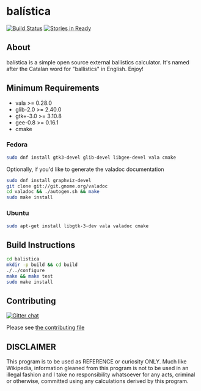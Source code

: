 # balística
[![Build Status](https://travis-ci.org/steveno/balistica.svg?branch=master)](https://travis-ci.org/steveno/balistica)
[![Stories in Ready](https://badge.waffle.io/steveno/balistica.png?label=ready)](https://waffle.io/steveno/balistica)

## About
balística is a simple open source external ballistics calculator. It's 
named after the Catalan word for "ballistics" in English. Enjoy!

## Minimum Requirements
* vala >= 0.28.0
* glib-2.0 >= 2.40.0
* gtk+-3.0 >= 3.10.8
* gee-0.8 >= 0.16.1
* cmake 

### Fedora
```bash
sudo dnf install gtk3-devel glib-devel libgee-devel vala cmake
```
Optionally, if you'd like to generate the valadoc documentation
```bash
sudo dnf install graphviz-devel
git clone git://git.gnome.org/valadoc
cd valadoc && ./autogen.sh && make 
sudo make install
```

### Ubuntu
```bash
sudo apt-get install libgtk-3-dev vala valadoc cmake
```

## Build Instructions
```bash
cd balistica
mkdir -p build && cd build
./../configure
make && make test
sudo make install
```

## Contributing
[![Gitter chat](https://badges.gitter.im/steveno/balistica.png)](https://gitter.im/steveno/balistica)

Please see [the contributing file](https://github.com/steveno/balistica/blob/master/CONTRIBUTING.md)

## DISCLAIMER
This program is to be used as REFERENCE or curiosity ONLY. Much like
Wikipedia, information gleaned from this program is not to be 
used in an illegal fashion and I take no responsibility whatsoever
for any acts, criminal or otherwise, committed using any calculations 
derived by this program.
